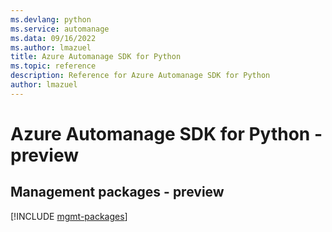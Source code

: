 ```yaml
---
ms.devlang: python
ms.service: automanage
ms.data: 09/16/2022
ms.author: lmazuel
title: Azure Automanage SDK for Python
ms.topic: reference
description: Reference for Azure Automanage SDK for Python
author: lmazuel
---
```

# Azure Automanage SDK for Python - preview

## Management packages - preview
[!INCLUDE [mgmt-packages](automanage-mgmt-index.md)]